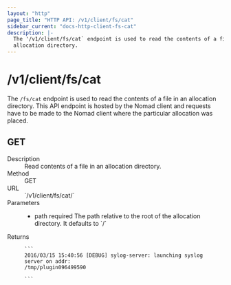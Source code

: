 ```yaml
---
layout: "http"
page_title: "HTTP API: /v1/client/fs/cat"
sidebar_current: "docs-http-client-fs-cat"
description: |-
  The '/v1/client/fs/cat` endpoint is used to read the contents of a file in an
  allocation directory.
---
```


# /v1/client/fs/cat

The `/fs/cat` endpoint is used to read the contents of a file in an allocation
directory. This API endpoint is hosted by the Nomad client and requests have to
be made to the Nomad client where the particular allocation was placed.

## GET

<dl>
  <dt>Description</dt>
  <dd>
     Read contents of a file in an allocation directory.
  </dd>

  <dt>Method</dt>
  <dd>GET</dd>

  <dt>URL</dt>
  <dd>`/v1/client/fs/cat/<Allocation-ID>`</dd>

  <dt>Parameters</dt>
  <dd>
    <ul>
      <li>
        <span class="param">path</span>
        <span class="param-flags">required</span>
         The path relative to the root of the allocation directory. It 
         defaults to `/`
      </li>
    </ul>
  </dd>

  <dt>Returns</dt>
  <dd>

    ```
    2016/03/15 15:40:56 [DEBUG] sylog-server: launching syslog server on addr:
    /tmp/plugin096499590

    ```

  </dd>

</dl>
